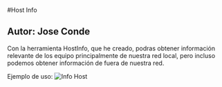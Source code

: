 #Host Info
## Autor: Jose Conde

Con la herramienta HostInfo, que he creado, podras obtener información relevante de los equipo principalmente de nuestra red local, pero incluso podemos
obtener información de fuera de nuestra red. 

Ejemplo de uso:
![Info Host](https://github.com/conde26/PowerShell-Scripts/blob/main/Informaci%C3%B3n%20de%20equipos/Images/Escaneo.PNG)

